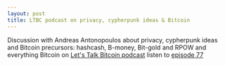 ```yaml
---
layout: post
title: LTBC podcast on privacy, cypherpunk ideas & Bitcoin
---
```


Discussion with Andreas Antonopoulos about privacy, cypherpunk ideas and Bitcoin precursors: hashcash, B-money, Bit-gold and RPOW and everything Bitcoin on [Let's Talk Bitcoin podcast](https://letstalkbitcoin.com/) listen to [episode 77](https://letstalkbitcoin.com/e77-the-adam-back-interview)
